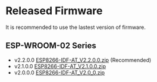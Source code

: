 Released Firmware
=================

It is recommended to use the lastest version of firmware.

## ESP-WROOM-02 Series

- v2.2.0.0 [ESP8266-IDF-AT_V2.2.0.0.zip](http://download.espressif.com/esp_at/firmware/ESP8266/ESP8266-IDF-AT_V2.2.0.0.zip) (Recommended)
- v2.1.0.0 [ESP8266-IDF-AT_V2.1.0.0.zip](http://download.espressif.com/esp_at/firmware/ESP8266/ESP8266-IDF-AT_V2.1.0.0.zip)
- v2.0.0.0 [ESP8266-IDF-AT_V2.0_0.zip](http://download.espressif.com/esp_at/firmware/ESP8266/ESP8266-IDF-AT_V2.0_0.zip)
